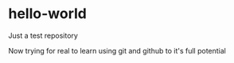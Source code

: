 # hello-world
Just a test repository

Now trying for real to learn using git and github to it's full potential
